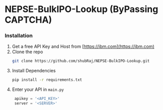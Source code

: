 # NEPSE-BulkIPO-Lookup (ByPassing CAPTCHA)
### Installation

1. Get a free API Key and Host from [https://ibm.com](https://ibm.com)
2. Clone the repo
   ```sh
   git clone https://github.com/shubRaj/NEPSE-BulkIPO-Lookup.git
   ```
3. Install Dependencies
   ```sh
   pip install -r requirements.txt
   ```
4. Enter your API in `main.py`
   ```py
    apikey = '<API_KEY>'
    server = '<SERVER>'
   ```